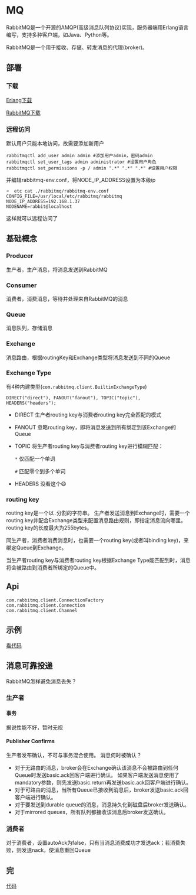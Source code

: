# MQ

RabbitMQ是一个开源的AMQP(高级消息队列协议)实现，服务器端用Erlang语言编写，支持多种客户端，如Java、Python等。

RabbitMQ是一个用于接收、存储、转发消息的代理(broker)。

## 部署
### 下载

[Erlang下载](http://www.erlang.org/downloads)

[RabbitMQ下载](https://www.rabbitmq.com/download.html)

### 远程访问

默认用户只能本地访问，故需要添加新用户

    rabbitmqctl add_user admin admin #添加用户admin，密码admin
    rabbitmqctl set_user_tags admin administrator #设置用户角色
    rabbitmqctl set_permissions -p / admin ".*" ".*" ".*" #设置用户权限
    
并编辑rabbitmq-env.conf，将NODE_IP_ADDRESS设置为本级ip

    ➜  etc cat ./rabbitmq/rabbitmq-env.conf
    CONFIG_FILE=/usr/local/etc/rabbitmq/rabbitmq
    NODE_IP_ADDRESS=192.168.1.37
    NODENAME=rabbit@localhost
    
这样就可以远程访问了

## 基础概念

### Producer

生产者，生产消息，将消息发送到RabbitMQ

### Consumer 

消费者，消费消息，等待并处理来自RabbitMQ的消息

### Queue

消息队列，存储消息

### Exchange

消息路由，根据routingKey和Exchange类型将消息发送到不同的Queue


### Exchange Type

有4种内建类型(`com.rabbitmq.client.BuiltinExchangeType`)

    DIRECT("direct"), FANOUT("fanout"), TOPIC("topic"), HEADERS("headers");
    
* DIRECT
生产者routing key与消费者routing key完全匹配的模式
* FANOUT
忽略routing key，即将消息发送到所有绑定到该Exchange的Queue
* TOPIC
将生产者routing key与消费者routing key进行模糊匹配：

    `*` 仅匹配一个单词
    
    `#` 匹配零个到多个单词

* HEADERS
没看这个😄

### routing key

routing key是一个以`.`分割的字符串。
生产者发送消息到Exchange时，需要一个routing key并配合Exchange类型来配置消息路由规则，即指定消息流向哪里。
routing key的长度最大为255bytes。
 
同生产者，消费者消费消息时，也需要一个routing key(或者叫binding key)，来绑定Queue到Exchange。

当生产者routing key与消费者routing key根据Exchange Type能匹配到时，消息将会被路由到消费者所绑定的Queue中。

## Api

    com.rabbitmq.client.ConnectionFactory
    com.rabbitmq.client.Connection
    com.rabbitmq.client.Channel

## 示例

[看代码](https://github.com/liuyazong/mq-app)

## 消息可靠投递

RabbitMQ怎样避免消息丢失？

### 生产者

#### 事务

据说性能不好，暂时无视

#### Publisher Confirms

生产者发布确认，不可与事务混合使用。
消息何时被确认？
* 对于无路由的消息，broker会在Exchange确认该消息不会被路由到任何Queue时发送basic.ack回客户端进行确认。
如果客户端发送消息使用了mandatory参数，则先发送basic.return再发送basic.ack回客户端进行确认。
* 对于可路由的消息，当所有Queue已接收到消息后，broker发送basic.ack回客户端进行确认。
* 对于要发送到durable queue的消息，消息持久化到磁盘后broker发送确认。
* 对于mirrored queues，所有队列都接收该消息后broker发送确认。

### 消费者

对于消费者，设置autoAck为false，只有当消息消费成功才发送ack；若消费失败，则发送nack，使消息重回Queue

## 完

[代码](https://github.com/liuyazong/mq-app)